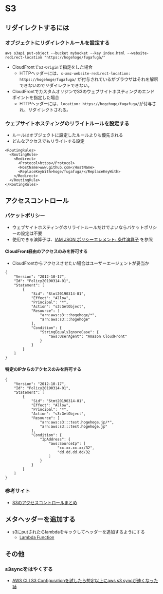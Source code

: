 # S3 
## リダイレクトするには
### オブジェクトにリダイレクトルールを設定する
```
aws s3api put-object --bucket mybucket --key index.html --website-redirect-location "https://hogehoge/fugafuga/"
```
  - CloudFrontで`S3-Origin`で指定をした場合
    - HTTPヘッダーには、`x-amz-website-redirect-location: https://hogehoge/fugafuga/` が付与されているがブラウザはそれを解釈できないのでリダイレクトできない。
  - CloudFrontでカスタムオリジンでS3のウェブサイトホスティングのエンドポイントを指定した場合
    - HTTPヘッダーには、`location: https://hogehoge/fugafuga/`が付与され、リダイレクトされる。

### ウェブサイトホスティングのリライトルールを設定する
- ルールはオブジェクトに設定したルールよりも優先される
- どんなアクセスでもリライトする設定
```
<RoutingRules>
  <RoutingRule>
    <Redirect>
      <Protocol>https</Protocol>
      <HostName>www.github.com</HostName>
      <ReplaceKeyWith>hoge/fugafuga/</ReplaceKeyWith>
    </Redirect>
  </RoutingRule>
</RoutingRules>

```


## アクセスコントロール
### バケットポリシー
- ウェブサイトホスティングのリライトルールだけでよいならバケットポリシーの設定は不要
- 使用できる演算子は、[IAM JSON ポリシーエレメント: 条件演算子](https://docs.aws.amazon.com/ja_jp/IAM/latest/UserGuide/reference_policies_elements_condition_operators.html) を参照
#### CloudFront経由のアクセスのみを許可する
- CloudFrontからアクセスさせたい場合はユーザーエージェントが妥当か
```
{
    "Version": "2012-10-17",
    "Id": "Policy20190314-01",
    "Statement": [
        {
            "Sid": "Stmt20190314-01",
            "Effect": "Allow",
            "Principal": "*",
            "Action": "s3:GetObject",
            "Resource": [
                "arn:aws:s3:::hogehoge/*",
                "arn:aws:s3:::hogehoge"
            ],
            "Condition": {
                "StringEqualsIgnoreCase": {
                    "aws:UserAgent": "Amazon CloudFront"
                }
            }
        }
    ]
}

```
#### 特定のIPからのアクセスのみを許可する
````
{
    "Version": "2012-10-17",
    "Id": "Policy20190314-01",
    "Statement": [
        {
            "Sid": "Stmt20190314-01",
            "Effect": "Allow",
            "Principal": "*",
            "Action": "s3:GetObject",
            "Resource": [
                "arn:aws:s3:::test.hogehoge.jp/*",
                "arn:aws:s3:::test.hogehoge.jp"
            ],
            "Condition": {
                "IpAddress": {
                    "aws:SourceIp": [
                        "xx.xx.xx.xx/32",
                        "dd.dd.dd.dd/32
                    ]
                }
            }
        }
    ]
}

````

### 参考サイト
- [S3のアクセスコントロールまとめ](https://qiita.com/ryo0301/items/791c0a666feeea0a704c)

## メタヘッダーを追加する
- s3にputされたらlambdaをキックしてヘッダーを追加するようにする
  - [Lambda Function](./01_lambda_handler.py)
## その他
### s3syncをはやくする
- [AWS CLI S3 Configurationを試したら想定以上にaws s3 syncが速くなった話](https://dev.classmethod.jp/cloud/aws/aws-s3-sync-with-aws-cli-s3-configuration/)